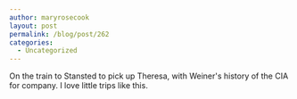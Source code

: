 ```yaml
---
author: maryrosecook
layout: post
permalink: /blog/post/262
categories:
  - Uncategorized
---
```

On the train to Stansted to pick up Theresa, with Weiner's history of the CIA for company. I love little trips like this.